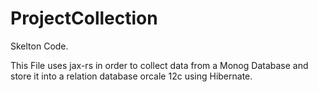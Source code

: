 # ProjectCollection

Skelton Code.


This File uses jax-rs in order to collect data from a Monog Database and store it into a relation database orcale 12c using Hibernate.
